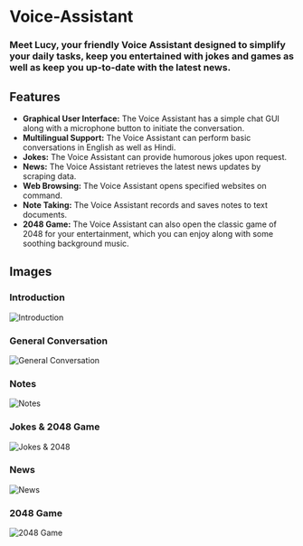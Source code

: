 # Voice-Assistant

### Meet Lucy, your friendly Voice Assistant designed to simplify your daily tasks, keep you entertained with jokes and games as well as keep you up-to-date with the latest news.

## Features

- **Graphical User Interface:** The Voice Assistant has a simple chat GUI along with a microphone button to initiate the conversation.
- **Multilingual Support:** The Voice Assistant can perform basic conversations in English as well as Hindi.
- **Jokes:** The Voice Assistant can provide humorous jokes upon request.
- **News:** The Voice Assistant retrieves the latest news updates by scraping data.
- **Web Browsing:** The Voice Assistant opens specified websites on command.
- **Note Taking:** The Voice Assistant records and saves notes to text documents.
- **2048 Game:** The Voice Assistant can also open the classic game of 2048 for your entertainment, which you can enjoy along with some soothing background music.

## Images

### Introduction
![Introduction](/Images/Intro.png)

### General Conversation
![General Conversation](/Images/General_Conversation.png)

### Notes
![Notes](/Images/Notes.png)

### Jokes & 2048 Game
![Jokes & 2048](/Images/Jokes&2048.png)

### News
![News](/Images/News.png)

### 2048 Game
![2048 Game](/Images/2048_Game.png)
